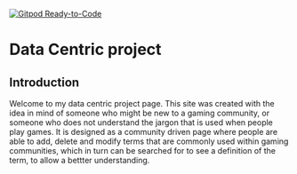 [![Gitpod Ready-to-Code](https://img.shields.io/badge/Gitpod-Ready--to--Code-blue?logo=gitpod)](https://gitpod.io/#https://github.com/ALDrinkwater1989/data-centric-book-review) 

# Data Centric project

## Introduction

Welcome to my data centric project page.
This site was created with the idea in mind of someone who might be new to a gaming community, or someone who does not understand the jargon that is used when people play games. It is designed as a community driven page where people are able to add, delete and modify terms that are commonly used within gaming communities, which in turn can be searched for to see a definition of the term, to allow a bettter understanding.

##
